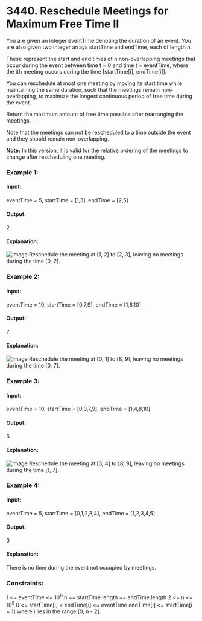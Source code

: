 # 3440. Reschedule Meetings for Maximum Free Time II
You are given an integer eventTime denoting the duration of an event. You are also given two integer arrays startTime and endTime, each of length n.

These represent the start and end times of n non-overlapping meetings that occur during the event between time t = 0 and time t = eventTime, where the ith meeting occurs during the time [startTime[i], endTime[i]].

You can reschedule at most one meeting by moving its start time while maintaining the same duration, such that the meetings remain non-overlapping, to maximize the longest continuous period of free time during the event.

Return the maximum amount of free time possible after rearranging the meetings.

Note that the meetings can not be rescheduled to a time outside the event and they should remain non-overlapping.

**Note:** In this version, it is valid for the relative ordering of the meetings to change after rescheduling one meeting.

### Example 1:
#### Input:
eventTime = 5, startTime = [1,3], endTime = [2,5]
#### Output:
2
#### Explanation:
![image](https://github.com/user-attachments/assets/e8ad6b16-2221-4acc-861a-8ba3240f44e9)
Reschedule the meeting at [1, 2] to [2, 3], leaving no meetings during the time [0, 2].

### Example 2:
#### Input:
eventTime = 10, startTime = [0,7,9], endTime = [1,8,10]
#### Output: 
7
#### Explanation:
![image](https://github.com/user-attachments/assets/71704c30-1d93-415f-9732-a9402ffc3f06)
Reschedule the meeting at [0, 1] to [8, 9], leaving no meetings during the time [0, 7].

### Example 3:
#### Input: 
eventTime = 10, startTime = [0,3,7,9], endTime = [1,4,8,10]
#### Output:
6
#### Explanation:
![image](https://github.com/user-attachments/assets/cfb53b62-11f9-4444-994d-1e99544db7f4)
Reschedule the meeting at [3, 4] to [8, 9], leaving no meetings during the time [1, 7].

### Example 4:
#### Input:
eventTime = 5, startTime = [0,1,2,3,4], endTime = [1,2,3,4,5]
#### Output:
0
#### Explanation:
There is no time during the event not occupied by meetings.

### Constraints:
1 <= eventTime <= $`10^9`$
n == startTime.length == endTime.length
2 <= n <= $`10^5`$
0 <= startTime[i] < endTime[i] <= eventTime
endTime[i] <= startTime[i + 1] where i lies in the range [0, n - 2].


